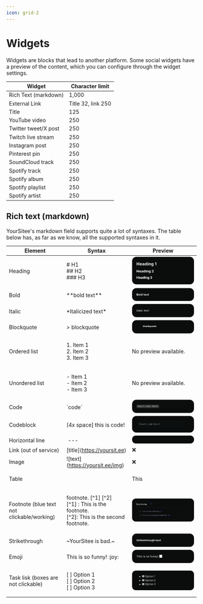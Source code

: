 ```yaml
---
icon: grid-2
---
```


# Widgets

Widgets are blocks that lead to another platform. Some social widgets have a preview of the content, which you can configure through the widget settings.

| Widget               | Character limit    |
| -------------------- | ------------------ |
| Rich Text (markdown) | 1,000              |
| External Link        | Title 32, link 250 |
| Title                | 125                |
| YouTube video        | 250                |
| Twitter tweet/X post | 250                |
| Twitch live stream   | 250                |
| Instagram post       | 250                |
| Pinterest pin        | 250                |
| SoundCloud track     | 250                |
| Spotify track        | 250                |
| Spotify album        | 250                |
| Spotify playlist     | 250                |
| Spotify artist       | 250                |

## Rich text (markdown)

YourSitee's markdown field supports quite a lot of syntaxes. The table below has, as far as we know, all the supported syntaxes in it.

| Element                                    | Syntax                                                                                                 | Preview                                                                                  |
| ------------------------------------------ | ------------------------------------------------------------------------------------------------------ | ---------------------------------------------------------------------------------------- |
| Heading                                    | <p>#‎ H1<br>##‎ H2<br>###‎ H3</p>                                                                      | <img src="../../.gitbook/assets/Headings.svg" alt="" data-size="original">               |
| Bold                                       | \*‎‎\*‎‎‎‎‎‎‎bold text\*\*                                                                             | <img src="../../.gitbook/assets/Bold text (1).svg" alt="" data-size="original">          |
| Italic                                     | \*‎‎Italicized text\*                                                                                  | <img src="../../.gitbook/assets/Italic text (1).svg" alt="" data-size="original">        |
| Blockquote                                 | >‎ blockquote                                                                                          | <img src="../../.gitbook/assets/blockquote (1).svg" alt="" data-size="original">         |
| Ordered list                               | <p>1.‎ Item 1<br>2. ‎Item 2<br>3.‎ Item 3</p>                                                          | No preview available.                                                                    |
| Unordered list                             | <p>-‎ Item 1<br>-‎ Item 2<br>-‎ Item 3</p>                                                             | No preview available.                                                                    |
| Code                                       | \`code\`                                                                                               | <img src="../../.gitbook/assets/code block 1 (1).svg" alt="" data-size="original">       |
| Codeblock                                  | \[4x space] this is code!                                                                              | <img src="../../.gitbook/assets/code block 2 (1).svg" alt="" data-size="original">       |
| Horizontal line                            | ‎ ---                                                                                                  | <img src="../../.gitbook/assets/line.svg" alt="" data-size="original">                   |
| Link (out of service)                      | \[‎title]\(https://yoursit.ee)                                                                         | ❌                                                                                        |
| Image                                      | !\[text]\(https://yoursit.ee/img)                                                                      | ❌                                                                                        |
| Table                                      | <p>‎| This | is | <br>| ‎‎‎‎----------- | ----‎‎‎‎------- | <br>| a | very | <br>| cool | table! |</p> | <img src="../../.gitbook/assets/table (1).svg" alt="" data-size="original">              |
| Footnote (blue text not clickable/working) | <p>footnote. [^1] [^2]<br>[^1] : This is the footnote.<br>[^2]: This is the second footnote.</p>       | <img src="../../.gitbook/assets/footnote.svg" alt="" data-size="original">               |
| Strikethrough                              | \~‎‎YourSitee is bad.\~                                                                                | <img src="../../.gitbook/assets/Strikethrough text (1).svg" alt="" data-size="original"> |
| Emoji                                      | This is so funny! :‎joy:                                                                               | <img src="../../.gitbook/assets/emoji (2).svg" alt="" data-size="original">              |
| Task lisk (boxes are not clickable)        | <p>[‎ ] Option 1<br>[‎ ] Option 2<br>[‎ ] Option 3</p>                                                 | <img src="../../.gitbook/assets/checklist.svg" alt="" data-size="original">              |

